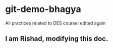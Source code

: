 # git-demo-bhagya
All practices related to DES course!
edited again

## I am Rishad, modifying this doc.